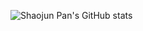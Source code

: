 ![Shaojun Pan's GitHub stats](https://github-readme-stats-git-masterorgs-github-readme-stats-team.vercel.app/api?username=psj1997&include_orgs=true&count_private=true&show_icons=true&theme=merko)
